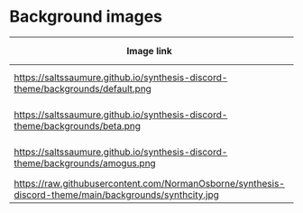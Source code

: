 # Background images

| Image link | Resolution | Image preview |
|-|-|-|
| https://saltssaumure.github.io/synthesis-discord-theme/backgrounds/default.png | 4K | ![Default background image](https://saltssaumure.github.io/synthesis-discord-theme/backgrounds/default.png)|
| https://saltssaumure.github.io/synthesis-discord-theme/backgrounds/beta.png | 1080p | ![Beta background image](https://saltssaumure.github.io/synthesis-discord-theme/backgrounds/beta.png)|
| https://saltssaumure.github.io/synthesis-discord-theme/backgrounds/amogus.png | 4K | ![Amogus background image](https://saltssaumure.github.io/synthesis-discord-theme/backgrounds/amogus.png)|
| https://raw.githubusercontent.com/NormanOsborne/synthesis-discord-theme/main/backgrounds/synthcity.jpg | 4K | ![schmongo](https://raw.githubusercontent.com/NormanOsborne/synthesis-discord-theme/main/backgrounds/synthcity.jpg)|
